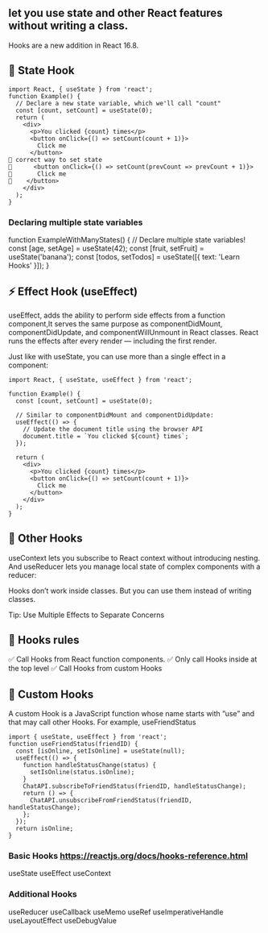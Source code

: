 ## let you use state and other React features without writing a class.
Hooks are a new addition in React 16.8.

## 📌 State Hook
```
import React, { useState } from 'react';
function Example() {
  // Declare a new state variable, which we'll call "count"
  const [count, setCount] = useState(0);
  return (
    <div>
      <p>You clicked {count} times</p>
      <button onClick={() => setCount(count + 1)}>
        Click me
      </button>
📌 correct way to set state
📌      <button onClick={() => setCount(prevCount => prevCount + 1)}>
📌       Click me
📌    </button>
    </div>
  );
}
```

### Declaring multiple state variables
function ExampleWithManyStates() {
  // Declare multiple state variables!
  const [age, setAge] = useState(42);
  const [fruit, setFruit] = useState('banana');
  const [todos, setTodos] = useState([{ text: 'Learn Hooks' }]);
}

## ⚡️ Effect Hook (useEffect)
  useEffect, adds the ability to perform side effects from a function component,It serves the same purpose as componentDidMount, componentDidUpdate, and componentWillUnmount in React classes. 
  React runs the effects after every render — including the first render. 

  Just like with useState, you can use more than a single effect in a component:


```
import React, { useState, useEffect } from 'react';

function Example() {
  const [count, setCount] = useState(0);

  // Similar to componentDidMount and componentDidUpdate:
  useEffect(() => {
    // Update the document title using the browser API
    document.title = `You clicked ${count} times`;
  });

  return (
    <div>
      <p>You clicked {count} times</p>
      <button onClick={() => setCount(count + 1)}>
        Click me
      </button>
    </div>
  );
}
```

## 🔌 Other Hooks
useContext lets you subscribe to React context without introducing nesting.
And useReducer lets you manage local state of complex components with a reducer:

Hooks don’t work inside classes. But you can use them instead of writing classes.

Tip: Use Multiple Effects to Separate Concerns

## 🔌 Hooks rules
  ✅ Call Hooks from React function components.
  ✅ Only call Hooks inside at the top level
  ✅ Call Hooks from custom Hooks

## 🔌 Custom Hooks
A custom Hook is a JavaScript function whose name starts with ”use” and that may call other Hooks. For example, useFriendStatus

```
import { useState, useEffect } from 'react';
function useFriendStatus(friendID) {
  const [isOnline, setIsOnline] = useState(null);
  useEffect(() => {
    function handleStatusChange(status) {
      setIsOnline(status.isOnline);
    }
    ChatAPI.subscribeToFriendStatus(friendID, handleStatusChange);
    return () => {
      ChatAPI.unsubscribeFromFriendStatus(friendID, handleStatusChange);
    };
  });
  return isOnline;
}
```

### Basic Hooks https://reactjs.org/docs/hooks-reference.html

  useState
  useEffect
  useContext

### Additional Hooks

  useReducer
  useCallback
  useMemo
  useRef
  useImperativeHandle
  useLayoutEffect
  useDebugValue